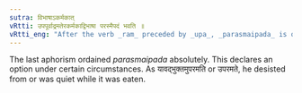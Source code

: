 ```yaml
---
sutra: विभाषाऽकर्मकात्
vRtti: उपपूर्वाद्रमतेरकर्मकाद्विभाषा परस्मैपदं भवति ॥
vRtti_eng: "After the verb _ram_ preceded by _upa_, _parasmaipada_ is optionally used, when employed intransitively."
---
```

The last aphorism ordained _parasmaipada_ absolutely. This declares an option under certain circumstances. As यावद्भुक्तमुपरमति or उपरमते, he desisted from or was quiet while it was eaten.
